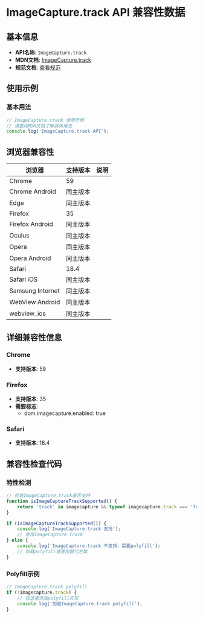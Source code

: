 # ImageCapture.track API 兼容性数据

## 基本信息

- **API名称**: `ImageCapture.track`
- **MDN文档**: [ImageCapture.track](https://developer.mozilla.org/docs/Web/API/ImageCapture/track)
- **规范文档**: [查看规范](https://w3c.github.io/mediacapture-image/#dom-imagecapture-track)

## 使用示例

### 基本用法

```javascript
// ImageCapture.track 使用示例
// 请查阅MDN文档了解具体用法
console.log('ImageCapture.track API');
```

## 浏览器兼容性

| 浏览器 | 支持版本 | 说明 |
|--------|----------|------|
| Chrome | 59 |  |
| Chrome Android | 同主版本 |  |
| Edge | 同主版本 |  |
| Firefox | 35 |  |
| Firefox Android | 同主版本 |  |
| Oculus | 同主版本 |  |
| Opera | 同主版本 |  |
| Opera Android | 同主版本 |  |
| Safari | 18.4 |  |
| Safari iOS | 同主版本 |  |
| Samsung Internet | 同主版本 |  |
| WebView Android | 同主版本 |  |
| webview_ios | 同主版本 |  |

## 详细兼容性信息

### Chrome

- **支持版本**: 59

### Firefox

- **支持版本**: 35
- **需要标志**: 
  - dom.imagecapture.enabled: true

### Safari

- **支持版本**: 18.4

## 兼容性检查代码

### 特性检测

```javascript
// 检查ImageCapture.track是否支持
function isImageCaptureTrackSupported() {
    return 'track' in imagecapture && typeof imagecapture.track === 'function';
}

if (isImageCaptureTrackSupported()) {
    console.log('ImageCapture.track 支持');
    // 使用ImageCapture.track
} else {
    console.log('ImageCapture.track 不支持，需要polyfill');
    // 加载polyfill或使用替代方案
}
```

### Polyfill示例

```javascript
// ImageCapture.track polyfill
if (!imagecapture.track) {
    // 在这里添加polyfill实现
    console.log('加载ImageCapture.track polyfill');
}
```


